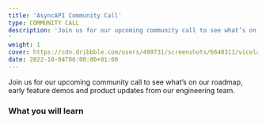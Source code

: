 ```yaml
---
title: 'AsyncAPI Community Call'
type: COMMUNITY CALL
description: 'Join us for our upcoming community call to see what’s on our roadmap, early feature demos and product updates from our engineering team.
'
weight: 1
cover: https://cdn.dribbble.com/users/499731/screenshots/6648311/viceland_assets.png
date: 2022-10-04T06:00:00+01:00
---
```


Join us for our upcoming community call to see what’s on our roadmap, early feature demos and product updates from our engineering team.

### What you will learn
